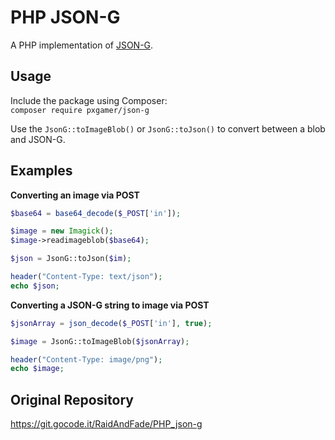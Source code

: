 # PHP JSON-G

A PHP implementation of [JSON-G](https://github.com/Roadcrosser/JSON-G).

## Usage

Include the package using Composer:  
`composer require pxgamer/json-g`

Use the `JsonG::toImageBlob()` or `JsonG::toJson()` to convert between a blob and JSON-G.

## Examples

**Converting an image via POST**
```php
$base64 = base64_decode($_POST['in']);

$image = new Imagick();
$image->readimageblob($base64);

$json = JsonG::toJson($im);

header("Content-Type: text/json");
echo $json;
```

**Converting a JSON-G string to image via POST**
```php
$jsonArray = json_decode($_POST['in'], true);

$image = JsonG::toImageBlob($jsonArray);

header("Content-Type: image/png");
echo $image;
```

## Original Repository

https://git.gocode.it/RaidAndFade/PHP_json-g
